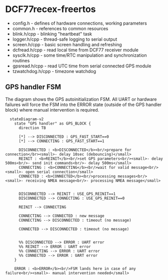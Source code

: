# DCF77recex-freertos


- config.h - defines of hardware connections, working parameters
- common.h - references to common resources
- blink.h/cpp - blinking "heartbeat" task
- logger.h/cpp - thread-safe logging to serial output
- screen.h/cpp - basic screen handling and refreshing
- dcfread.h/cpp - read local time from DCF77 receiver module
- sysclk.h/cpp - some time/RTC manipulation and synchronization routines
- gpsread.h/cpp - read UTC time from serial connected GPS module
- tzwatchdog.h/cpp - timezone watchdog


## GPS handler FSM

The diagram shows the GPS autoinitialization FSM. All UART or hardware failures will force the FSM into the ERROR state
(outside of the GPS handler block) where manual intervention is required.

```mermaid
  stateDiagram-v2
    state "GPS handler" as GPS_BLOCK {
      direction TB

      [*] --> DISCONNECTED : GPS_FAST_START==0
      [*] --> CONNECTING : GPS_FAST_START==1

      DISCONNECTED : <b>DISCONNECTED</b><br/>prepare for connection</br><small>- delay 10sec (debouncing)</small>
      REINIT : <b>REINIT</b><br/>set GPS parameters<br/><small>- delay 500ms<br/>- send init commands<br/>- delay 500ms</small>
      CONNECTING : <b>CONNECTING</b><br/>wait for valid message<br/><small>- open serial connection</small>
      CONNECTED : <b>CONNECTED</b><br/>processing messages<br/><small>- receiving NMEA message<br/>- processing NMEA message</small>


      DISCONNECTED --> REINIT : USE_GPS_REINIT==1
      DISCONNECTED --> CONNECTING : USE_GPS_REINIT==0

      REINIT --> CONNECTING

      CONNECTING --> CONNECTED : new message
      CONNECTING --> DISCONNECTED : timeout (no message)

      CONNECTED --> DISCONNECTED : timeout (no message)


      %% DISCONNECTED --> ERROR : UART error
      %% REINIT --> ERROR : UART error
      %% CONNECTING --> ERROR : UART error
      %% CONNECTED --> ERROR : UART error
    }

    ERROR : <b>ERROR</b><br/>FSM lands here in case of any failure<br/><small>- manual intervention needed</small>

```
